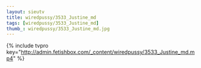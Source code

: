 ```yaml
--- 
layout: sieutv
title: wiredpussy/3533_Justine_md
tags: [wiredpussy/3533_Justine_md]
thumb_: wiredpussy/3533_Justine_md.jpg
---
```

{% include tvpro key="http://admin.fetishbox.com/_content/wiredpussy/3533_Justine_md.mp4" %} 
